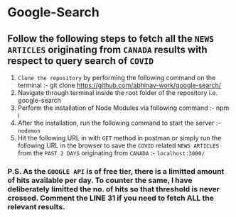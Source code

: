 # Google-Search

## Follow the following steps to fetch all the `NEWS ARTICLES` originating from `CANADA` results with respect to query search of `COVID`
  1. `Clone the repository` by performing the following command on the terminal :- git clone https://github.com/abhinav-work/google-search/
  2. Navigate through terminal inside the root folder of the repository i.e. google-search
  3. Perform the installation of Node Modules via following command :- npm i 
  4. After the installation, run the following command to start the server :- `nodemon` 
  5. Hit the following URL in with `GET` method in postman or simply run the following URL in the browser to save the `COVID` related `NEWS ARTICLES` from the `PAST 2 DAYS` originating from `CANADA` :- `localhost:3000/`

### P.S. As the `GOOGLE API` is of free tier, there is a limitted amount of hits available per day. To counter the same, I have deliberately limitted the no. of hits so that threshold is never crossed. Comment the LINE 31 if you need to fetch ALL the relevant results. 
